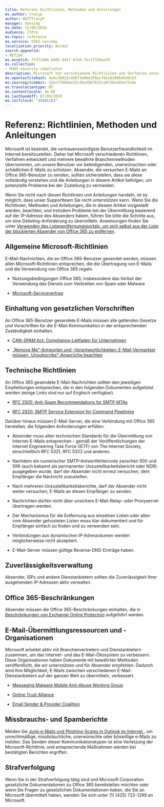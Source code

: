 ```yaml
---
title: Referenz Richtlinien, Methoden und Anleitungen
ms.author: tracyp
author: MSFTTracyP
manager: dansimp
ms.date: 12/09/2016
audience: ITPro
ms.topic: reference
ms.service: O365-seccomp
localization_priority: Normal
search.appverid:
- MET150
ms.assetid: ff3f140b-b005-445f-bfe0-7bc3f328aaf0
ms.collection:
- M365-security-compliance
description: Microsoft hat verschiedene Richtlinien und Verfahren entwickelt und mehrere bewährte Methoden für die Industrie eingeführt, um unsere Benutzer vor missbräuchlichen, unerwünschten oder böswilligen e-Mails zu schützen.
ms.openlocfilehash: 4a9c38822c4d0f3e06e209acf021618864540c83
ms.sourcegitcommit: 32ecff689ae32c59a39b7633ca0f36a304e7516e
ms.translationtype: MT
ms.contentlocale: de-DE
ms.lasthandoff: 07/09/2019
ms.locfileid: "35601183"
---
```

# <a name="reference-policies-practices-and-guidelines"></a>Referenz: Richtlinien, Methoden und Anleitungen
  
Microsoft ist bestrebt, die vertrauenswürdigste Benutzerfreundlichkeit im Internet bereitzustellen. Daher hat Microsoft verschiedenen Richtlinien, Verfahren entwickelt und mehrere bewährte Branchenmethoden übernommen, um unsere Benutzer vor beleidigenden, unerwünschten oder schädlichen E-Mails zu schützen. Absender, die versuchen E-Mails an Office 365-Benutzer zu senden, sollten sicherstellen, dass sie diese vollständig verstehen und die Anleitungen in diesem Artikel befolgen, um potenzielle Probleme bei der Zustellung zu vermeiden.
  
Wenn Sie nicht nach diesen Richtlinien und Anleitungen handeln, ist es möglich, dass unser Supportteam Sie nicht unterstützen kann. Wenn Sie die Richtlinien, Methoden und Anleitungen, die in diesem Artikel vorgestellt werden, beachten, und trotzdem Probleme bei der Übermittlung basierend auf der IP-Adresse des Absenders haben, führen Sie bitte die Schritte aus, um eine Delisting-Anforderung zu übermitteln. Anweisungen finden Sie unter [Verwenden des Listenentfernungsportals, um sich selbst aus der Liste der blockierten Absender von Office 365 zu entfernen](use-the-delist-portal-to-remove-yourself-from-the-office-365-blocked-senders-lis.md).
  
## <a name="general-microsoft-policies"></a>Allgemeine Microsoft-Richtlinien
<a name="GenMsftPolicies"> </a>

E-Mail-Nachrichten, die an Office 365-Benutzer gesendet werden, müssen allen Microsoft-Richtlinien entsprechen, die die Übertragung von E-Mails und die Verwendung von Office 365 regeln.
  
- Nutzungsbedingungen Office 365; insbesondere das Verbot der Verwendung des Diensts zum Verbreiten von Spam oder Malware
    
- [Microsoft-Servicevertrag](https://www.microsoft.com/servicesagreement/)
    
## <a name="governmental-regulations"></a>Einhaltung von gesetzlichen Vorschriften
<a name="GovtRegulations"> </a>

An Office 365-Benutzer gesendete E-Mails müssen alle geltenden Gesetze und Vorschriften für die E-Mail-Kommunikation in der entsprechenden Zuständigkeit einhalten.
  
- [CAN-SPAM Act: Compliance-Leitfaden für Unternehmen](https://www.ftc.gov/tips-advice/business-center/guidance/can-spam-act-compliance-guide-business)
    
- [„Remove Me"-Antworten und -Verantwortlichkeiten: E-Mail-Vermarkter müssen „Unsubscribe"-Ansprüche beachten](https://www.lawpublish.com/ftc-emai-marketers-unsubscribe-claims.mdl)
    
## <a name="technical-guidelines"></a>Technische Richtlinien
<a name="TechGuidelines"> </a>

An Office 365 gesendete E-Mail-Nachrichten sollten den jeweiligen Empfehlungen entsprechen, die in den folgenden Dokumenten aufgelistet werden (einige Links sind nur auf Englisch verfügbar).
  
- [RFC 2505: Anti-Spam Recommendations for SMTP MTAs](https://www.ietf.org/rfc/rfc2505.txt)
    
- [RFC 2920: SMTP Service Extension for Command Pipelining](https://www.ietf.org/rfc/rfc2920.txt)
    
Darüber hinaus müssen E-Mail-Server, die eine Verbindung mit Office 365 herstellen, die folgenden Anforderungen erfüllen:
  
- Absender muss allen technischen Standards für die Übermittlung von Internet-E-Mails entsprechen - gemäß der Veröffentlichungen der Internet Engineering Task Force (IETF) von The Internet Society, einschließlich RFC 5321, RFC 5322 und anderen. 
    
- Nachdem ein numerischer SMTP-Antwortfehlercode zwischen 500 und 599 (auch bekannt als permanenter Unzustellbarkeitsbericht oder NDR) ausgegeben wurde, darf der Absender nicht erneut versuchen, dem Empfänger die Nachricht zuzustellen.
    
- Nach mehreren Unzustellbarkeitsberichte, darf der Absender nicht weiter versuchen, E-Mails an diesen Empfänger zu senden.
    
- Nachrichten dürfen nicht über unsichere E-Mail-Relay- oder Proxyserver übertragen werden.
    
- Der Mechanismus für die Entfernung aus einzelnen Listen oder allen vom Absender gehosteten Listen muss klar dokumentiert und für Empfänger einfach zu finden und zu verwenden sein.
    
- Verbindungen aus dynamischen IP-Adressräumen werden möglicherweise nicht akzeptiert.
    
- E-Mail-Server müssen gültige Reverse-DNS-Einträge haben.
    
## <a name="reputation-management"></a>Zuverlässigkeitsverwaltung
<a name="RepManagement"> </a>

Absender, ISPs und andere Dienstanbietern sollten die Zuverlässigkeit Ihrer ausgehenden IP-Adressen aktiv verwalten.
  
## <a name="office-365-limits"></a>Office 365-Beschränkungen
<a name="sectionSection4"> </a>

Absender müssen die Office 365-Beschränkungen einhalten, die in [Beschränkungen von Exchange Online Protection](https://technet.microsoft.com/library/exchange-online-protection-limits.aspx) aufgeführt werden.
  
## <a name="email-delivery-resources-and-organizations"></a>E-Mail-Übermittlungsressourcen und -Organisationen
<a name="sectionSection5"> </a>

Microsoft arbeitet aktiv mit Branchenvertretern und Dienstanbietern zusammen, um das Internet- und das E-Mail-Ökosystem zu verbessern. Diese Organisationen haben Dokumente mit bewährten Methoden veröffentlicht, die wir unterstützen und für Absender empfehlen. Dadurch wird Ihre Möglichkeit, E-Mails zwischen verschiedenen E-Mail-Dienstanbietern auf der ganzen Welt zu übermitteln, verbessert.
  
- [Messaging Malware Mobile Anti-Abuse Working Group](https://www.m3aawg.org/)
    
- [Online Trust Alliance](https://www.otalliance.org/resources)
    
- [Email Sender &amp; Provider Coalition](http://www.espcoalition.org/)
    
## <a name="abuse-and-spam-reporting"></a>Missbrauchs- und Spamberichte
<a name="AbuseSpamReports"> </a>

Melden Sie [Junk-e-Mails und Phishing-Scams in Outlook im Internet ](report-junk-email-and-phishing-scams-in-outlook-on-the-web-eop.md), um unrechtmäßige, missbräuchliche, unerwünschte oder böswillige e-Mails zu melden. Das Senden dieser Kommunikationstypen ist eine Verletzung der Microsoft-Richtlinie, und entsprechende Maßnahmen werden bei bestätigten Berichten ergriffen.
  
## <a name="law-enforcement"></a>Strafverfolgung
<a name="sectionSection7"> </a>

Wenn Sie in der Strafverfolgung tätig sind und Microsoft Corporation gesetzliche Dokumentationen zu Office 365 bereitstellen möchten oder wenn Sie Fragen zu gesetzlichen Dokumentationen haben, die Sie an Microsoft übermittelt haben, wenden Sie sich unter (1) (425) 722-1299 an Microsoft.
  

